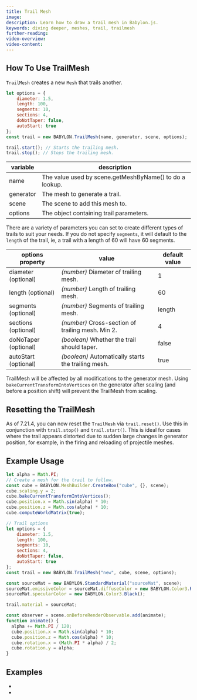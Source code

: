 ```yaml
---
title: Trail Mesh
image:
description: Learn how to draw a trail mesh in Babylon.js.
keywords: diving deeper, meshes, trail, trailmesh
further-reading:
video-overview:
video-content:
---
```


## How To Use TrailMesh

`TrailMesh` creates a new `Mesh` that trails another.

```javascript
let options = {
    diameter: 1.5,
    length: 100,
    segments: 10,
    sections: 4,
    doNotTaper: false,
    autoStart: true
};
const trail = new BABYLON.TrailMesh(name, generator, scene, options);

trail.start(); // Starts the trailing mesh.
trail.stop(); // Stops the trailing mesh.
```

| variable             | description                                             |
| -------------------- | ------------------------------------------------------- |
| name                 | The value used by scene.getMeshByName() to do a lookup. |
| generator            | The mesh to generate a trail.                           |
| scene                | The scene to add this mesh to.                          |
| options              | The object containing trail parameters.                 |



There are a variety of parameters you can set to create different types of trails to suit your needs. If you do not specify `segments`, it will default to the `length` of the trail, ie, a trail with a length of 60 will have 60 segments.

| options property     | value                                               | default value |
| -------------------- | --------------------------------------------------- |---------------|
| diameter (optional)  | _(number)_ Diameter of trailing mesh.                 | 1             |
| length (optional)    | _(number)_ Length of trailing mesh.                   | 60            |
| segments (optional)  | _(number)_ Segments of trailing mesh.                 | length        |
| sections (optional)  | _(number)_ Cross-section of trailing mesh. Min 2.     | 4             |
| doNoTaper (optional) | _(boolean)_ Whether the trail should taper.           | false         |
| autoStart (optional) | _(boolean)_ Automatically starts the trailing mesh.   | true          |



TrailMesh will be affected by all modifications to the generator mesh. Using `bakeCurrentTransformIntoVertices` on the generator after scaling (and before a position shift) will prevent the TrailMesh from scaling.

## Resetting the TrailMesh

As of 7.21.4, you can now reset the `TrailMesh` via `trail.reset()`. Use this in conjunction with `trail.stop()` and `trail.start()`. This is ideal for cases where the trail appears distorted due to sudden large changes in generator position, for example, in the firing and reloading of projectile meshes.

## Example Usage

```javascript
let alpha = Math.PI;
// Create a mesh for the trail to follow.
const cube = BABYLON.MeshBuilder.CreateBox("cube", {}, scene);
cube.scaling.y = 2;
cube.bakeCurrentTransformIntoVertices();
cube.position.x = Math.sin(alpha) * 10;
cube.position.z = Math.cos(alpha) * 10;
cube.computeWorldMatrix(true);

// Trail options
let options = {
    diameter: 1.5,
    length: 100,
    segments: 10,
    sections: 4,
    doNotTaper: false,
    autoStart: true
};
const trail = new BABYLON.TrailMesh("new", cube, scene, options);

const sourceMat = new BABYLON.StandardMaterial("sourceMat", scene);
sourceMat.emissiveColor = sourceMat.diffuseColor = new BABYLON.Color3.Red();
sourceMat.specularColor = new BABYLON.Color3.Black();

trail.material = sourceMat;

const observer = scene.onBeforeRenderObservable.add(animate);
function animate() {
  alpha += Math.PI / 120;
  cube.position.x = Math.sin(alpha) * 10;
  cube.position.z = Math.cos(alpha) * 10;
  cube.rotation.x = (Math.PI * alpha) / 2;
  cube.rotation.y = alpha;
}
```

## Examples

- <Playground id="#1F4UET#33" title="Glowing orbs with trail" description="Simple example of using trailmesh in your scene."/>

- <Playground id="#1640Q5#1" title="Trailmesh vfx" description="An example of adding vfx using the trailmesh."/>
